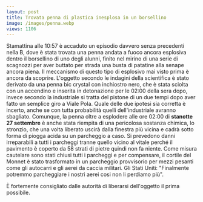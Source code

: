 ```yaml
---
layout: post
title: Trovata penna di plastica inesplosa in un borsellino
image: /images/penna.webp
views: 1106
---
```


Stamattina alle 10:57 è accaduto un episodio davvero senza precedenti nella B, dove è stata trovata una penna andata a fuoco ancora esplosiva dentro il borsellino di uno degli alunni, finito nel mirino di una serie di scagnozzi per aver buttato per strada una busta di patatine alla senape ancora piena.
Il meccanismo di questo tipo di esplosivo mai visto prima è ancora da scoprire. L'oggetto secondo le indagini della scientifica è stato derivato da una penna bic crystal con inchiostro nero, che è stata sciolta con un accendino e inserita in detonazione per le 02:00 della sera dopo, invece secondo la industriale si tratta del pistone di un due tempi dopo aver fatto un semplice giro a Viale Pola. Quale delle due ipotesi sia corretta è incerto, anche se con tutta probabilità quelli dell'industriale avranno sbagliato.
Comunque, la penna oltre a esplodere alle ore 02:00 di **stanotte 27 settembre** è anche stata riempita di una pericolosa sostanza chimica, lo stronzio, che una volta liberato uscirà dalla finestra più vicina e cadrà sotto forma di piogga acida su un parcheggio a caso. Si prevedono danni irreparabili a tutti i parcheggi tranne quello vicino al vitale perché il pavimento è coperto da 58 strati di pietre quindi non fa niente. Come misura cautelare sono stati chiusi tutti i parcheggi e per compensare, il cortile del Monnet è stato trasformato in un parcheggio provvisorio per mezzi pesanti come gli autocarri e gli aerei da caccia militari. Gli Stati Uniti: "Finalmente potremmo parcheggiare i nostri aerei cosi non li perdiamo più".

È fortemente consigliato dalle autorità di liberarsi dell'oggetto il prima possibile.
